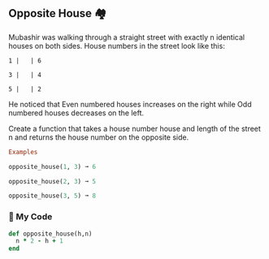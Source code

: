 ## Opposite House 🏘️

Mubashir was walking through a straight street with exactly n identical houses on both sides. House numbers in the street look like this:
```
1 |   | 6

3 |   | 4

5 |   | 2
```
He noticed that Even numbered houses increases on the right while Odd numbered houses decreases on the left.

Create a function that takes a house number house and length of the street n and returns the house number on the opposite side.
```ruby
Examples

opposite_house(1, 3) ➞ 6

opposite_house(2, 3) ➞ 5

opposite_house(3, 5) ➞ 8
```
### :gem: My Code
```ruby
def opposite_house(h,n)
  n * 2 - h + 1
end
```
